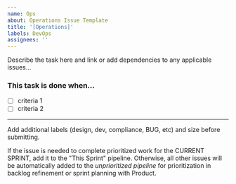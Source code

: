 ```yaml
---
name: Ops
about: Operations Issue Template
title: '[Operations]'
labels: DevOps
assignees: ''
---
```


Describe the task here and link or add dependencies to any applicable issues...

### This task is done when...

- [ ] criteria 1
- [ ] criteria 2

---

Add additional labels (design, dev, compliance, BUG, etc) and size before
submitting.

If the issue is needed to complete prioritized work for the CURRENT SPRINT, add
it to the "This Sprint" pipeline. Otherwise, all other issues will be
automatically added to the _unprioritized pipeline_ for prioritization in
backlog refinement or sprint planning with Product.
